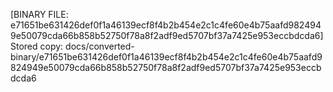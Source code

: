 [BINARY FILE: e71651be631426def0f1a46139ecf8f4b2b454e2c1c4fe60e4b75aafd9824949e50079cda66b858b52750f78a8f2adf9ed5707bf37a7425e953eccbdcda6]
Stored copy: docs/converted-binary/e71651be631426def0f1a46139ecf8f4b2b454e2c1c4fe60e4b75aafd9824949e50079cda66b858b52750f78a8f2adf9ed5707bf37a7425e953eccbdcda6
